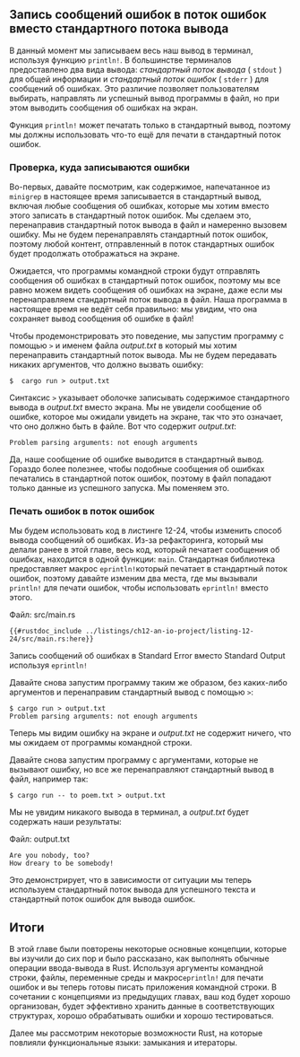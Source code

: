 ## Запись сообщений ошибок в поток ошибок вместо стандартного потока вывода

В данный момент мы записываем весь наш вывод в терминал, используя функцию `println!`. В большинстве терминалов предоставлено два вида вывода: *стандартный поток вывода* ( `stdout` ) для общей информации и *стандартный поток ошибок* ( `stderr` ) для сообщений об ошибках. Это различие позволяет пользователям выбирать, направлять ли успешный вывод программы в файл, но при этом выводить сообщения об ошибках на экран.

Функция  `println!` может печатать только в стандартный вывод, поэтому мы должны использовать что-то ещё для печати в стандартный поток ошибок.

### Проверка, куда записываются ошибки

Во-первых, давайте посмотрим, как содержимое, напечатанное из `minigrep` в настоящее время записывается в стандартный вывод, включая любые сообщения об ошибках, которые мы хотим вместо этого записать в стандартный поток ошибок. Мы сделаем это, перенаправив стандартный поток вывода в файл и намеренно вызовем ошибку. Мы не будем перенаправлять стандартный поток ошибок, поэтому любой контент, отправленный в поток стандартных ошибок будет продолжать отображаться на экране.

Ожидается, что программы командной строки будут отправлять сообщения об ошибках в стандартный поток ошибок, поэтому мы все равно можем видеть сообщения об ошибках на экране, даже если мы перенаправляем стандартный поток вывода в файл. Наша программа в настоящее время не ведёт себя правильно: мы увидим, что она сохраняет вывод сообщения об ошибке в файл!

Чтобы продемонстрировать это поведение, мы запустим программу с помощью `>` и именем файла *output.txt* в который мы хотим перенаправить стандартный поток вывода. Мы не будем передавать никаких аргументов, что должно вызвать ошибку:

```console
$  cargo run > output.txt
```

Синтаксис `>` указывает оболочке записывать содержимое стандартного вывода в *output.txt* вместо экрана. Мы не увидели сообщение об ошибке, которое мы ожидали увидеть на экране, так что это означает, что оно должно быть в файле. Вот что содержит *output.txt*:

```text
Problem parsing arguments: not enough arguments
```

Да, наше сообщение об ошибке выводится в стандартный вывод. Гораздо более полезнее, чтобы подобные сообщения об ошибках печатались в стандартной поток ошибок, поэтому в файл попадают только данные из успешного запуска. Мы поменяем это.

### Печать ошибок в поток ошибок

Мы будем использовать код в листинге 12-24, чтобы изменить способ вывода сообщений об ошибках. Из-за рефакторинга, который мы делали ранее в этой главе, весь код, который печатает сообщения об ошибках, находится в одной функции: `main`. Стандартная библиотека предоставляет макрос `eprintln!`который печатает в стандартный поток ошибок, поэтому давайте изменим два места, где мы вызывали `println!` для печати ошибок, чтобы использовать `eprintln!` вместо этого.

<span class="filename">Файл: src/main.rs</span>

```rust,ignore
{{#rustdoc_include ../listings/ch12-an-io-project/listing-12-24/src/main.rs:here}}
```

<span class="caption">Запись сообщений об ошибках в Standard Error вместо Standard Output используя <code>eprintln!</code></span>

Давайте снова запустим программу таким же образом, без каких-либо аргументов и перенаправим стандартный вывод с помощью `>`:

```console
$ cargo run > output.txt
Problem parsing arguments: not enough arguments
```

Теперь мы видим ошибку на экране и *output.txt* не содержит ничего, что мы ожидаем от программы командной строки.

Давайте снова запустим программу с аргументами, которые не вызывают ошибку, но все же перенаправляют стандартный вывод в файл, например так:

```console
$ cargo run -- to poem.txt > output.txt
```

Мы не увидим никакого вывода в терминал, а *output.txt* будет содержать наши результаты:

<span class="filename">Файл: output.txt</span>

```text
Are you nobody, too?
How dreary to be somebody!
```

Это демонстрирует, что в зависимости от ситуации мы теперь используем стандартный поток вывода для успешного текста и стандартный поток ошибок для вывода ошибок.

## Итоги

В этой главе были повторены некоторые основные концепции, которые вы изучили до сих пор и было рассказано, как выполнять обычные операции ввода-вывода в Rust. Используя аргументы командной строки, файлы, переменные среды и макрос`eprintln!` для печати ошибок и вы теперь готовы писать приложения командной строки. В сочетании с  концепциями из предыдущих главах, ваш код будет хорошо организован, будет эффективно хранить данные в соответствующих структурах, хорошо обрабатывать ошибки и хорошо тестироваться.

Далее мы рассмотрим некоторые возможности Rust, на которые повлияли функциональные языки: замыкания и итераторы.
